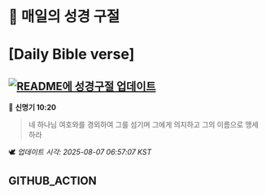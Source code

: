 # 🙏 매일의 성경 구절
# [Daily Bible verse]
## [![README에 성경구절 업데이트](https://github.com/DONGSUKA/first_test/actions/workflows/update-readme-bible.yml/badge.svg)](https://github.com/DONGSUKA/first_test/actions/workflows/update-readme-bible.yml)
<!-- START_BIBLE_VERSE -->
📖 **신명기 10:20**
> 네 하나님 여호와를 경외하여 그를 섬기며 그에게 의지하고 그의 이름으로 맹세하라

🕊️ _업데이트 시각: 2025-08-07 06:57:07 KST_
  <!-- END_BIBLE_VERSE -->
## GITHUB_ACTION
